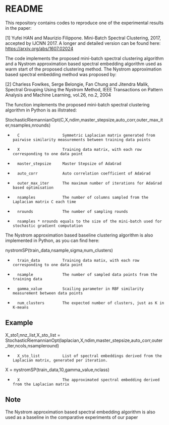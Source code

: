 # README #

This repository contains codes to reproduce one of the experimental results in the paper:

[1] Yufei HAN and Maurizio Filippone. Mini-Batch Spectral Clustering, 2017, accepted by IJCNN 2017. A longer and detailed version can be found here: https://arxiv.org/abs/1607.02024

The code implements the proposed mini-batch spectral clustering algorithm and a Nystrom approximation based spectral embedding algorithm used as warm start of the proposed clustering method. The Nystrom approximation based spectral embedding method was proposed by:

[2] Charless Fowlkes, Serge Belongie, Fan Chung and Jitendra Malik, Spectral Grouping Using the Nystrom Method, IEEE Transactions on Pattern Analysis and Machine Learning, vol.26, no.2, 2004

The function implements the proposed mini-batch spectral clustering algorithm in Python is as illstrated:

StochasticRiemannianOpt(C,X,ndim,master_stepsize,auto_corr,outer_max_iter,nsamples,nrounds)

*       C                   Symmetric Laplacian matrix generated from pairwise similarity measurements between training data points 
*       X                   Training data matrix, with each row corresponding to one data point
*       master_stepsize     Master Stepsize of AdaGrad 
*       auto_corr           Auto correlation coefficient of AdaGrad
*       outer_max_iter      The maximum number of iterations for AdaGrad based optimisation
*       nsamples            The number of columns sampled from the Laplacian matrix C each time 
*       nrounds             The number of sampling rounds
*       nsamples * nrounds equals to the size of the mini-batch used for stochastic gradient computation

The Nystrom approximation based baseline clustering algorithm is also implemented in Python, as you can find here: 

nystromSP(train_data,nsample,sigma,num_clusters)

*       train_data          Training data matix, with each row corresponding to one data point 
*       nsample             The number of sampled data points from the training data 
*       gamma_value         Scailing parameter in RBF similarity measurement between data points 
*       num_clusters        The expected number of clusters, just as K in K-means

## Example 

X_sto1,nnz_list,X_sto_list = StochasticRiemannianOpt(laplacian,X,ndim,master_stepsize,auto_corr,outer_iter,ncols,nsampleround)

*       X_sto_list          List of spectral embeddings derived from the Laplacian matrix, generated per iteration. 

X = nystromSP(train_data,10,gamma_value,nclass)

*       X                   The approximated spectral embedding derived from the Laplacian matrix 

## Note ##

The Nystrom approximation based spectral embedding algorithm is also used as a baseline in the comparative experiments of our paper 
